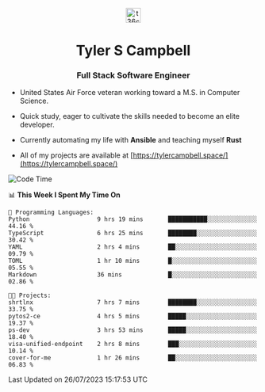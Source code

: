 <p align="center">
<a href="https://www.linkedin.com/in/t36campbell" target="blank"><img align="center" src="https://ik.imagekit.io/t36campbell/Portfolio/linkedin.png.original_m8bbGgPh6.png" alt="t36campbell" height="30" width="30" /></a>
</p>
<h1 align="center">Tyler S Campbell</h1>
<h3 align="center">Full Stack Software Engineer</h3>

* United States Air Force veteran working toward a M.S. in Computer Science.

* Quick study, eager to cultivate the skills needed to become an elite developer.

* Currently automating my life with **Ansible** and teaching myself **Rust**

* All of my projects are available at [https://tylercampbell.space/](https://tylercampbell.space/)

<!--START_SECTION:waka-->
![Code Time](http://img.shields.io/badge/Code%20Time-2%2C651%20hrs-blue)

📊 **This Week I Spent My Time On** 

```text
💬 Programming Languages: 
Python                   9 hrs 19 mins       ███████████░░░░░░░░░░░░░░   44.16 % 
TypeScript               6 hrs 25 mins       ████████░░░░░░░░░░░░░░░░░   30.42 % 
YAML                     2 hrs 4 mins        ██░░░░░░░░░░░░░░░░░░░░░░░   09.79 % 
TOML                     1 hr 10 mins        █░░░░░░░░░░░░░░░░░░░░░░░░   05.55 % 
Markdown                 36 mins             █░░░░░░░░░░░░░░░░░░░░░░░░   02.86 % 

🐱‍💻 Projects: 
shrtlnx                  7 hrs 7 mins        ████████░░░░░░░░░░░░░░░░░   33.75 % 
pytos2-ce                4 hrs 5 mins        █████░░░░░░░░░░░░░░░░░░░░   19.37 % 
ps-dev                   3 hrs 53 mins       █████░░░░░░░░░░░░░░░░░░░░   18.40 % 
visa-unified-endpoint    2 hrs 8 mins        ███░░░░░░░░░░░░░░░░░░░░░░   10.14 % 
cover-for-me             1 hr 26 mins        ██░░░░░░░░░░░░░░░░░░░░░░░   06.83 % 
```


 Last Updated on 26/07/2023 15:17:53 UTC
<!--END_SECTION:waka-->
